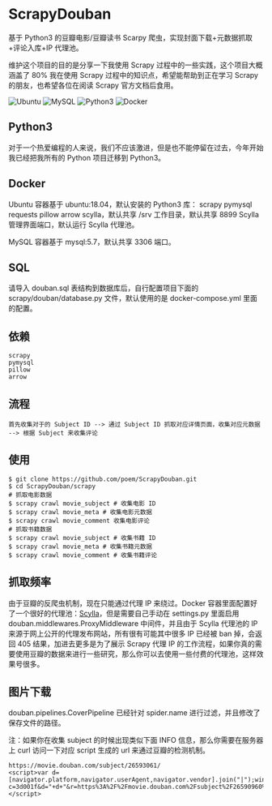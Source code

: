 ScrapyDouban
================================

基于 Python3 的豆瓣电影/豆瓣读书 Scarpy 爬虫，实现封面下载+元数据抓取+评论入库+IP 代理池。

维护这个项目的目的是分享一下我使用 Scrapy 过程中的一些实践，这个项目大概涵盖了 80% 我在使用 Scrapy 过程中的知识点，希望能帮助到正在学习 Scrapy 的朋友，也希望各位在阅读 Scrapy 官方文档后食用。

![Ubuntu](https://assets.ubuntu.com/v1/8dd99b80-ubuntu-logo14.png)
![MySQL](https://www.mysql.com/common/logos/powered-by-mysql-167x86.png)
![Python3](https://www.python.org/static/community_logos/python-powered-w-200x80.png)
![Docker](https://www.docker.com/sites/default/files/horizontal.png)

Python3
-------

对于一个热爱编程的人来说，我们不应该激进，但是也不能停留在过去，今年开始我已经把我所有的 Python 项目迁移到 Python3。

Docker
-------

Ubuntu 容器基于 ubuntu:18.04，默认安装的 Python3 库： scrapy pymysql requests pillow arrow scylla，默认共享 /srv 工作目录，默认共享 8899 Scylla 管理界面端口，默认运行 Scylla 代理池。

MySQL 容器基于 mysql:5.7，默认共享 3306 端口。

SQL
------

请导入 douban.sql 表结构到数据库后，自行配置项目下面的 scrapy/douban/database.py 文件，默认使用的是 docker-compose.yml 里面的配置。

依赖
-------

    scrapy
    pymysql
    pillow
    arrow

流程
-------

    首先收集对于的 Subject ID --> 通过 Subject ID 抓取对应详情页面，收集对应元数据 --> 根据 Subject 来收集评论

使用
-------

    $ git clone https://github.com/poem/ScrapyDouban.git
    $ cd ScrapyDouban/scrapy
    # 抓取电影数据
    $ scrapy crawl movie_subject # 收集电影 ID
    $ scrapy crawl movie_meta # 收集电影元数据
    $ scrapy crawl movie_comment 收集电影评论
    # 抓取书籍数据
    $ scrapy crawl movie_subject # 收集书籍 ID
    $ scrapy crawl movie_meta # 收集书籍元数据
    $ scrapy crawl movie_comment # 收集书籍评论

抓取频率
--------

由于豆瓣的反爬虫机制，现在只能通过代理 IP 来绕过。Docker 容器里面配置好了一个很好的代理池：[Scylla](https://github.com/imWildCat/scylla)，但是需要自己手动在 settings.py 里面启用 douban.middlewares.ProxyMiddleware 中间件，并且由于 Scylla 代理池的 IP 来源于网上公开的代理发布网站，所有很有可能其中很多 IP 已经被 ban 掉，会返回 405 结果，加进去更多是为了展示 Scrapy 代理 IP 的工作流程，如果你真的需要使用豆瓣的数据来进行一些研究，那么你可以去使用一些付费的代理池，这样效果号很多。


图片下载
--------

douban.pipelines.CoverPipeline 已经针对 spider.name 进行过滤，并且修改了保存文件的路径。

注：如果你在收集 subject 的时候出现类似下面 INFO 信息，那么你需要在服务器上 curl 访问一下对应 script 生成的 url 来通过豆瓣的检测机制。

    https://movie.douban.com/subject/26593061/
    <script>var d=[navigator.platform,navigator.userAgent,navigator.vendor].join("|");window.location.href="https://sec.douban.com/a?c=3d001f&d="+d+"&r=https%3A%2F%2Fmovie.douban.com%2Fsubject%2F26590960%2F";</script>
